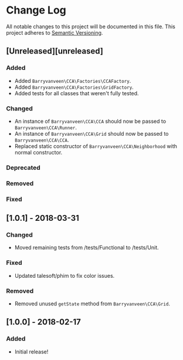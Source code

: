 # Change Log
All notable changes to this project will be documented in this file.
This project adheres to [Semantic Versioning](http://semver.org/).

## [Unreleased][unreleased]
### Added
- Added `Barryvanveen\CCA\Factories\CCAFactory`.
- Added `Barryvanveen\CCA\Factories\GridFactory`.
- Added tests for all classes that weren't fully tested.
### Changed
- An instance of `Barryvanveen\CCA\CCA` should now be passed to `Barryvanveen\CCA\Runner`.
- An instance of `Barryvanveen\CCA\Grid` should now be passed to `Barryvanveen\CCA\CCA`.
- Replaced static constructor of `Barryvanveen\CCA\Neighborhood` with normal constructor.
### Deprecated
### Removed
### Fixed

## [1.0.1] - 2018-03-31
### Changed
- Moved remaining tests from /tests/Functional to /tests/Unit.
### Fixed
- Updated talesoft/phim to fix color issues.
### Removed
- Removed unused `getState` method from `Barryvanveen\CCA\Grid`.

## [1.0.0] - 2018-02-17
### Added
- Initial release!
